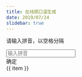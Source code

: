 ```yaml
---
title: 在线顺口溜生成
date: 2019/07/24
slidebar: true
---
```


<div>
    <p>请输入拼音，以空格分隔</p>
    <input type="text" placeholder="输入拼音" v-model="inputContent" @keyup.enter="goSearch">
    <div @click="goSearch">确定</div>
    <div v-for="(item, index) in resultList">{{ item }}</div>
</div>

<script>
import axios from 'axios';
export default {
    data() {
        return {
            PROXY: 'https://bird.ioliu.cn/v1/?url=',
            inputContent: '',
            searchList: [],
            resultList: [],
            length: 11
        }
    },
    methods: {
        goSearch() {
            this.resultList = [];
           for (let i = 0; i < this.searchList.length; i++) {
            axios.get(`${this.PROXY}https://olime.baidu.com/py?input=${this.searchList[i]}&inputtype=py&bg=0&ed=20&result=hanzi&resultcoding=utf-8&ch_en=0&clientinfo=web&version=1`).then(res => {
                const data = res.data;
                if (data && data.status && data.status === 'T') {
                    if (data.result[0][0][1] === this.length) {
                        console.log('data.result[0][0][0]: ', data.result[0][0][0]);
                        this.resultList.push(data.result[0][0][0])
                    }
                }
            })
           }
        }
    },
    watch: {
        inputContent(val) {
            if (!val) return;
            this.length = val.replace(/ /g, '').length;
            let newArr = [];
            let arr = val.split(' ').map((item) => {
                if (item) newArr.push(item)
            });
            let per = new Permutation(newArr);
            per.start();
            const res = per.result.map(item => {
                if (item.length && item.length > 0) {
                    return item.join('');
                }
            })
            this.searchList = res;
        } 
    }
}
</script>
